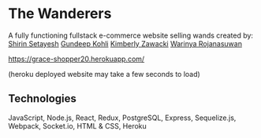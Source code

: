 # The Wanderers
A fully functioning fullstack e-commerce website selling wands created by:  
<a href = "https://github.com/ssetayesh">Shirin Setayesh</a>
<a href = "https://github.com/grkohli">Gundeep Kohli</a>
<a href = "https://github.com/imberlyzay">Kimberly Zawacki</a>
<a href = "https://github.com/wariroja"/>Warinya Rojanasuwan</a>

https://grace-shopper20.herokuapp.com/

(heroku deployed website may take a few seconds to load)

## Technologies
JavaScript, Node.js, React, Redux, PostgreSQL, Express, Sequelize.js, Webpack, Socket.io, HTML & CSS, Heroku

